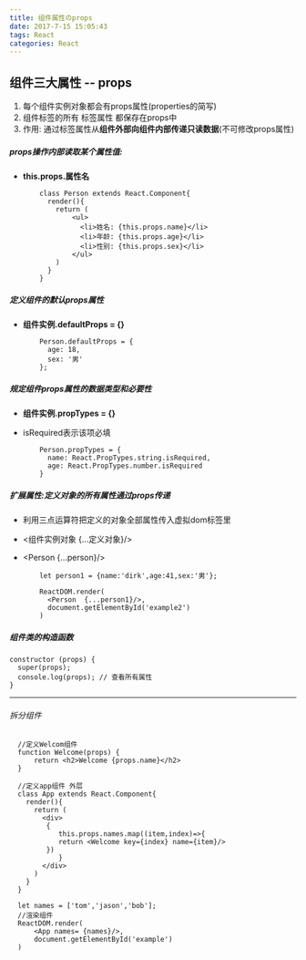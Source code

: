```yaml
---
title: 组件属性のprops
date: 2017-7-15 15:05:43
tags: React
categories: React
---
```


## 组件三大属性 -- props
1. 每个组件实例对象都会有props属性(properties的简写)
2. 组件标签的所有 标签属性 都保存在props中
3. 作用: 通过标签属性从**组件外部向组件内部传递只读数据**(不可修改props属性)

##### props操作内部读取某个属性值:     
- **this.props.属性名**

	      class Person extends React.Component{
	        render(){
	          return (
	              <ul>
	                <li>姓名: {this.props.name}</li>
	                <li>年龄: {this.props.age}</li>
	                <li>性别: {this.props.sex}</li>
	              </ul>
	          )
	        }
	      }
     
##### 定义组件的默认props属性
- **组件实例.defaultProps = {}**
    
          Person.defaultProps = {
            age: 18,
            sex: '男'
          };   

##### 规定组件props属性的数据类型和必要性
- **组件实例.propTypes = {}**
- isRequired表示该项必填
    
	      Person.propTypes = {
	        name: React.PropTypes.string.isRequired,
	        age: React.PropTypes.number.isRequired
	      }

##### 扩展属性:定义对象的所有属性通过props传递
- 利用三点运算符把定义的对象全部属性传入虚拟dom标签里
- <组件实例对象 {...定义对象}/>
- <Person {...person}/>

	      let person1 = {name:'dirk',age:41,sex:'男'};
	          
	      ReactDOM.render(
	        <Person  {...person1}/>,
	        document.getElementById('example2')
	      )
      
##### 组件类的构造函数

    constructor (props) {
      super(props);
      console.log(props); // 查看所有属性
    }

---
###### 拆分组件

      //定义Welcom组件
      function Welcome(props) {
      	  return <h2>Welcome {props.name}</h2>
      }
    
      //定义app组件 外层
      class App extends React.Component{
        render(){
          return (
            <div>
             {
                this.props.names.map((item,index)=>{
                return <Welcome key={index} name={item}/>
             })
                }
            </div>
          )
        }
      }
    
      let names = ['tom','jason','bob'];
      //渲染组件
      ReactDOM.render(
          <App names= {names}/>,
          document.getElementById('example')
      )